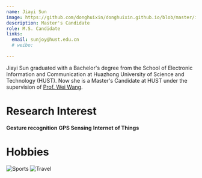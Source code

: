 ```yaml
---
name: Jiayi Sun
image: https://github.com/donghuixin/donghuixin.github.io/blob/master/images/JiayiMain.jpg?raw=true
description: Master's Candidate
role: M.S. Candidate
links:
  email: sunjoy@hust.edu.cn
  # weibo:
  
---
```

 Jiayi Sun graduated with a Bachelor's degree from the School of Electronic Information and Communication at Huazhong University of Science and Technology (HUST). Now she is a Master's Candidate at HUST under the supervision of [Prof. Wei Wang](https://eic.hust.edu.cn/professor/wangwei/index.html). 

Research Interest
======
**Gesture recognition**
**GPS Sensing**
**Internet of Things**

Hobbies
======
![Sports](https://github.com/donghuixin/donghuixin.github.io/blob/master/images/JiayiScholar.jpg?raw=true)
![Travel](https://github.com/donghuixin/donghuixin.github.io/blob/master/images/JiayiRussia.jpg?raw=true)
